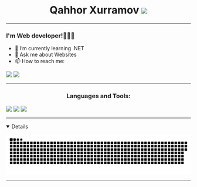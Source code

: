 <h1 align="center">Qahhor Xurramov <img src="https://media.giphy.com/media/hvRJCLFzcasrR4ia7z/giphy.gif" width="35"></h1>

<hr>

<h3>I'm Web developer!👨🏻‍💻</h3>

- 🌱 I’m currently learning .NET
- 💬 Ask me about Websites
- 📫 How to reach me: 

<a href="https://t.me/xurramovqahhor">
    <img src="https://img.shields.io/badge/Telegram-2CA5E0?style=for-the-badge&logo=telegram&logoColor=white"/></a>
<a href="https://www.instagram.com/xurram/">
    <img src="https://img.shields.io/badge/Instagram-%23E4405F.svg?style=for-the-badge&logo=Instagram&logoColor=white"/></a>

<hr>

<h3 align="center">Languages and Tools:</h3>

<p>
    <code><img width="10%" src="https://www.vectorlogo.zone/logos/python/python-vertical.svg"></code>
    <code><img width="10%" src="https://img.icons8.com/color/452/c-programming.png"></code>
    <code><img width="10%" src="https://upload.wikimedia.org/wikipedia/commons/1/18/ISO_C%2B%2B_Logo.svg"></code>
</p>

<p align="center">

<hr>
<details open="">
  <p align="center">
   <a href="https://github.com/Qahhor2002/Qahhor2002">
       <img alt="Snake animation" src="https://github.com/mikyll/mikyll/blob/output/github-contribution-grid-snake.svg"/></a>
  </p>
</details>
<hr>
